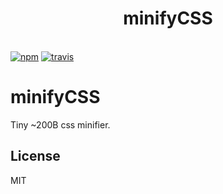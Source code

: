 <p align="center">
<h1 align="center"> minifyCSS </h1>
<br/>
<a href="https://www.npmjs.org/package/minifyCSS"><img src="https://img.shields.io/npm/v/minifycss.svg?style=flat" alt="npm"></a> <a href="https://travis-ci.org/ooade/minifyCSS"><img src="https://travis-ci.org/ooade/minifycss.svg?branch=master" alt="travis"></a>
</p>

# minifyCSS

Tiny ~200B css minifier.

## License
MIT
